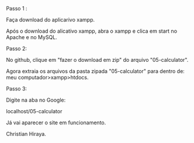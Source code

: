 Passo 1 :

Faça download do aplicarivo xampp.

Após o download do alicativo xampp, abra o xampp e clica em start no Apache e no MySQL.

 
Passo 2: 

No github, clique em "fazer o download em zip" do arquivo "05-calculator".

Agora extraia os arquivos da pasta zipada "05-calculator" para dentro de: meu computador>xampp>htdocs.

 

Passo 3:

Digite na aba no Google:

localhost/05-calculator

Já vai aparecer o site em funcionamento.



 Christian Hiraya.
